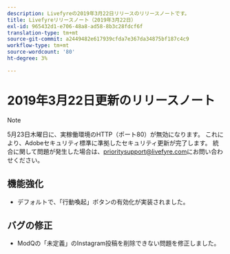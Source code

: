 ```yaml
---
description: Livefyreの2019年3月22日リリースのリリースノートです。
title: Livefyreリリースノート（2019年3月22日）
exl-id: 965432d1-e706-48a8-ad58-8b3c28fdcf6f
translation-type: tm+mt
source-git-commit: a2449482e617939cfda7e367da34875bf187c4c9
workflow-type: tm+mt
source-wordcount: '80'
ht-degree: 3%

---
```


# 2019年3月22日更新のリリースノート

>[!NOTE]
>
>5月23日木曜日に、実稼働環境のHTTP（ポート80）が無効になります。  これにより、Adobeセキュリティ標準に準拠したセキュリティ更新が完了します。  統合に関して問題が発生した場合は、[prioritysupport@livefyre.com](mailto:prioritysupport@livefyre.com)にお問い合わせください。

## 機能強化

* デフォルトで、「行動喚起」ボタンの有効化が実装されました。


## バグの修正

* ModQの「未定義」のInstagram投稿を削除できない問題を修正しました。
